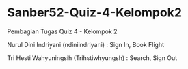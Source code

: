# Sanber52-Quiz-4-Kelompok2

Pembagian Tugas Quiz 4 - Kelompok 2


Nurul Dini Indriyani (ndiniindriyani) : Sign In, Book Flight

Tri Hesti Wahyuningsih (Trihstiwhyungsh) : Search, Sign Out